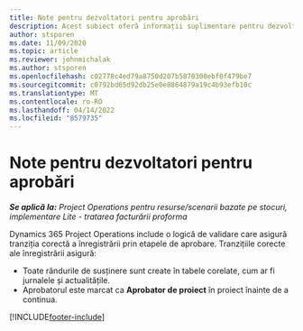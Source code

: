 ```yaml
---
title: Note pentru dezvoltatori pentru aprobări
description: Acest subiect oferă informații suplimentare pentru dezvoltatori despre lucrul cu aprobări.
author: stsporen
ms.date: 11/09/2020
ms.topic: article
ms.reviewer: johnmichalak
ms.author: stsporen
ms.openlocfilehash: c02778c4ed79a8750d207b5870300ebf0f479be7
ms.sourcegitcommit: c0792bd65d92db25e0e8864879a19c4b93efb10c
ms.translationtype: MT
ms.contentlocale: ro-RO
ms.lasthandoff: 04/14/2022
ms.locfileid: "8579735"
---
```

# <a name="developer-notes-for-approvals"></a>Note pentru dezvoltatori pentru aprobări

_**Se aplică la:** Project Operations pentru resurse/scenarii bazate pe stocuri, implementare Lite - tratarea facturării proforma_

Dynamics 365 Project Operations include o logică de validare care asigură tranziția corectă a înregistrării prin etapele de aprobare. Tranzițiile corecte ale înregistrării asigură: 

  - Toate rândurile de susținere sunt create în tabele corelate, cum ar fi jurnalele și actualitățile.
  - Aprobatorul este marcat ca **Aprobator de proiect** în proiect înainte de a continua.


[!INCLUDE[footer-include](../includes/footer-banner.md)]